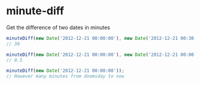 # minute-diff

Get the difference of two dates in minutes

```js
minuteDiff(new Date('2012-12-21 00:00:00'), new Date('2012-12-21 00:30:00'));
// 30

minuteDiff(new Date('2012-12-21 00:00:00'), new Date('2012-12-21 00:00:30'));
// 0.5

minuteDiff(new Date('2012-12-21 00:00:00'));
// However many minutes from doomsday to now
```
